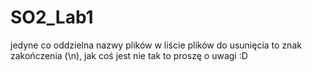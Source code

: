 # SO2_Lab1
jedyne co oddzielna nazwy plików w liście plików do usunięcia to znak zakończenia (\n), jak coś jest nie tak to proszę o uwagi :D
